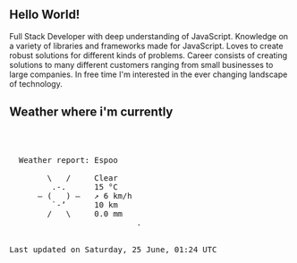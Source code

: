 ## Hello World!

Full Stack Developer with deep understanding of JavaScript. Knowledge on a variety of libraries and frameworks made for JavaScript. Loves to create robust solutions for different kinds of problems. Career consists of creating solutions to many different customers ranging from small businesses to large companies. In free time I'm interested in the ever changing landscape of technology. 

## Weather where i'm currently  
<pre>


 
  Weather report: Espoo  
    
        \   /     Clear  
         .-.      15 °C  
      ― (   ) ―   ↗ 6 km/h  
         `-’      10 km  
        /   \     0.0 mm  
                           .


Last updated on Saturday, 25 June, 01:24 UTC
</pre>
